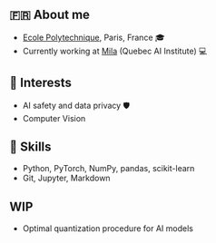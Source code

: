 <!--
**vic-safer/vic-safer** is a ✨ _special_ ✨ repository because its `README.md` (this file) appears on your GitHub profile.

Here are some ideas to get you started:

- 🔭 I’m currently working on ...
- 🌱 I’m currently learning ...
- 👯 I’m looking to collaborate on ...
- 🤔 I’m looking for help with ...
- 💬 Ask me about ...
- 📫 How to reach me: ...
- 😄 Pronouns: ...
- ⚡ Fun fact: ...
-->

## 🇫🇷 About me
- [Ecole Polytechnique](https://www.polytechnique.edu/), Paris, France 🎓 
- Currently working at [Mila](https://mila.quebec/en) (Quebec AI Institute) 💻

## 🧠 Interests
- AI safety and data privacy 🛡️
- Computer Vision

## 🔧 Skills
- Python, PyTorch, NumPy, pandas, scikit-learn
- Git, Jupyter, Markdown

## WIP
- Optimal quantization procedure for AI models
